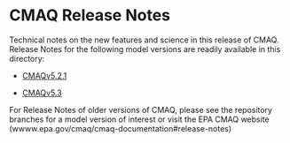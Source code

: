 # CMAQ Release Notes

Technical notes on the new features and science in this release of CMAQ.  Release Notes for the following model versions are readily available in this directory:  

- [CMAQv5.2.1](v5.2.1/README.md)  

- [CMAQv5.3](v5.3/README.md)  

For Release Notes of older versions of CMAQ, please see the repository branches for a model version of interest or visit the EPA CMAQ website (wwww.epa.gov/cmaq/cmaq-documentation#release-notes)  




